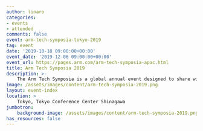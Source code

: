 ```yaml
---
author: linaro
categories:
- events
- attended
comments: false
event: arm-tech-symposia-tokyo-2019
tag: event
date: '2019-10-18 09:00:00+00:00'
event_date: '2019-12-06 09:00:00+00:00'
event_url: https://pages.arm.com/arm-tech-symposia-apac.html
title: Arm Tech Symposia 2019
description: >-
    The Arm Tech Symposia is a global annual event designed to share with audience the first-hand market observation, the latest Arm technology roadmap, the up-to-date diverse Arm based devices and applications. This is also a platform where partners from over 1,000 Arm Community and ecosystem gather together demonstrating their products & solutions based on Arm, exchanging market intelligence and tackling the challenges.
image: /assets/images/content/arm-tech-symposia-2019.png
layout: event-index
location: >
    Tokyo, Tokyo Conference Center Shinagawa
jumbotron:
    background-image: /assets/images/content/arm-tech-symposia-2019.png
has_resources: false
---
```

